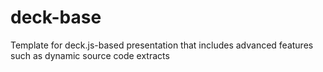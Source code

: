 deck-base
=========

Template for deck.js-based presentation that includes advanced features such as dynamic source code extracts
